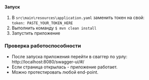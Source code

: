 #### Запуск

1. В `src\main\resources\application.yaml` заменить токен на свой:
`token: PASTE_YOUR_TOKEN_HERE`
2. Выполнить команду 
`$ mvn clean install`
3. Запустить приложение

### Проверка работоспособности
* После запуска приложения перейти в сваггер по урлу: http://localhost:8080/swagger-ui/#/
* Если страница открылась - приложение работает. 
* Можно протестировать любой end-point.
